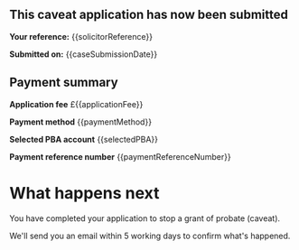 This caveat application has now been submitted
-------------------------------------------------
**Your reference:** {{solicitorReference}}

**Submitted on:** {{caseSubmissionDate}}

Payment summary
-------------------------------------------------
**Application fee** &pound;{{applicationFee}}

**Payment method** {{paymentMethod}}

**Selected PBA account** {{selectedPBA}}

**Payment reference number** {{paymentReferenceNumber}}

What happens next
=================

You have completed your application to stop a grant of probate (caveat).

We'll send you an email within 5 working days to confirm what's happened.
